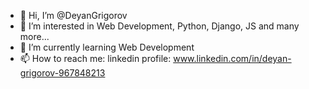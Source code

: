 - 👋 Hi, I’m @DeyanGrigorov
- 👀 I’m interested in Web Development, Python, Django, JS and many more...
- 🌱 I’m currently learning Web Development
- 📫 How to reach me: linkedin profile: www.linkedin.com/in/deyan-grigorov-967848213

<!---
DeyanGrigorov/DeyanGrigorov is a ✨ special ✨ repository because its `README.md` (this file) appears on your GitHub profile.
You can click the Preview link to take a look at your changes.
--->

